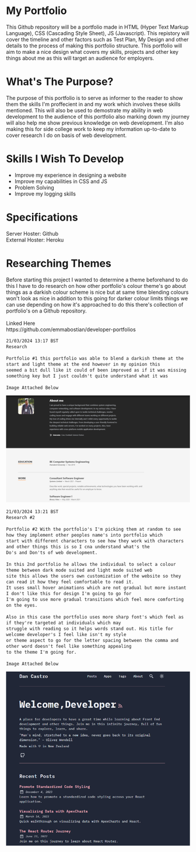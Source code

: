 <h1>My Portfolio</h1>
This Github repository will be a portfolio made in HTML (Hyper Text Markup Language), CSS (Cascading Style Sheet), JS (Javascript). This repistory will cover the timeline and other factors such as Test Plan, My Design and other details to the process of making this portfolio structure. This portfolio will aim to make a nice design what covers my skills, projects and other key things about me as this will target an audience for employers.

<h1>What's The Purpose?</h1>

The purpose of this portfolio is to serve as informer to the reader to show them the skills I'm proffecient in and my work which involves these skills mentioned. This will also be used to demostrate my ability in web development to the audience of this portfolio also marking down my journey will also help me show previous knowledge on web development. I'm also making this for side college work to keep my information up-to-date to cover research I do on basis of web development.

<h1>Skills I Wish To Develop</h1>

<ul>
  <li>Improve my experience in designing a website</li>
  <li>Improve my capabilities in CSS and JS</li>
  <li>Problem Solving</li>
  <li>Improve my logging skills</li>
</ul>

<h1>Specifications</h1>
Server Hoster: Github<br>
External Hoster: Heroku

<h1>Researching Themes</h1>
Before starting this project I wanted to determine a theme beforehand to do this I have to do research on how other portfolio's colour theme's go about things as a darkish colour scheme is nice but at same time blending colours won't look as nice in addition to this going for darker colour limits things we can use depending on how it's approached to do this there's collection of portfolio's on a Github repository.
<br>
<br>
Linked Here<br>
https://github.com/emmabostian/developer-portfolios

```
21/03/2024 13:17 BST
Research

Portfolio #1 this portfolio was able to blend a darkish theme at the start and light theme at the end however in my opinion this
seemed a bit dull like it could of been improved as if it was missing something key but I just couldn't quite understand what it was 

Image Attached Below
```
<img src="/Images/Portfolio1.png" alt="This is the first Portfolio's skills section what I felt was bit dull">

```
21/03/2024 13:21 BST
Research #2

Portfolio #2 With the portfolio's I'm picking them at random to see how they implement other peoples name's into portfolio which
start with different characters to see how they work with characters and other things this is so I cna understand what's the
Do's and Don'ts of web development.

In this 2nd portfolio he allows the individual to select a colour theme between dark mode suited and light mode suited web
site this allows the users own customization of the website so they can read it how they feel comfortable to read it.
It uses small hover animations which are not gradual but more instant I don't like this for design I'm going to go for
I'm going to use more gradual transitions which feel more comforting on the eyes.

Also in this case the portfolio uses more sharp font's which feel as if they're targeted at individuals which may
struggle with reading so it helps words stand out. His title for welcome developer's I feel like isn't my style
or theme aspect to go for the letter spacing between the comma and other word doesn't feel like something appealing
to the theme I'm going for.

Image Attached Below
```
<img src="/Images/Portfolio2.png" alt="This is the 2nd portfolio.">
